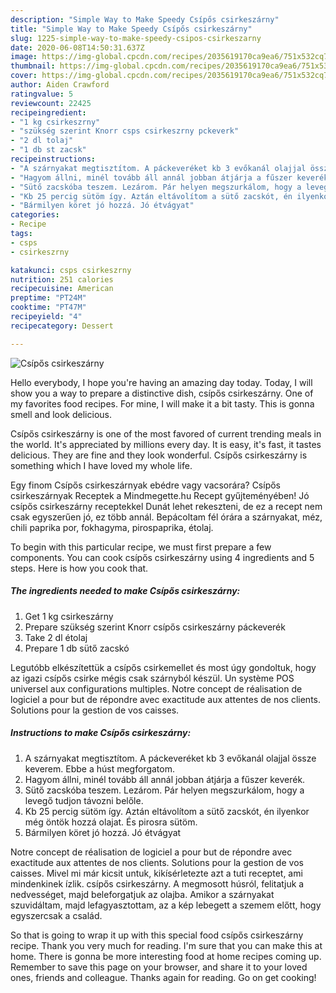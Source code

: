 ```yaml
---
description: "Simple Way to Make Speedy Csípős csirkeszárny"
title: "Simple Way to Make Speedy Csípős csirkeszárny"
slug: 1225-simple-way-to-make-speedy-csipos-csirkeszarny
date: 2020-06-08T14:50:31.637Z
image: https://img-global.cpcdn.com/recipes/2035619170ca9ea6/751x532cq70/csipos-csirkeszarny-recept-foto.jpg
thumbnail: https://img-global.cpcdn.com/recipes/2035619170ca9ea6/751x532cq70/csipos-csirkeszarny-recept-foto.jpg
cover: https://img-global.cpcdn.com/recipes/2035619170ca9ea6/751x532cq70/csipos-csirkeszarny-recept-foto.jpg
author: Aiden Crawford
ratingvalue: 5
reviewcount: 22425
recipeingredient:
- "1 kg csirkeszrny"
- "szükség szerint Knorr csps csirkeszrny pckeverk"
- "2 dl tolaj"
- "1 db st zacsk"
recipeinstructions:
- "A szárnyakat megtisztítom. A páckeveréket kb 3 evőkanál olajjal össze keverem. Ebbe a húst megforgatom."
- "Hagyom állni, minél tovább áll annál jobban átjárja a fűszer keverék."
- "Sütő zacskóba teszem. Lezárom. Pár helyen megszurkálom, hogy a levegő tudjon távozni belőle."
- "Kb 25 percig sütöm így. Aztán eltávolítom a sütő zacskót, én ilyenkor még öntök hozzá olajat. És pirosra sütöm."
- "Bármilyen köret jó hozzá. Jó étvágyat"
categories:
- Recipe
tags:
- csps
- csirkeszrny

katakunci: csps csirkeszrny 
nutrition: 251 calories
recipecuisine: American
preptime: "PT24M"
cooktime: "PT47M"
recipeyield: "4"
recipecategory: Dessert

---
```



![Csípős csirkeszárny](https://img-global.cpcdn.com/recipes/2035619170ca9ea6/751x532cq70/csipos-csirkeszarny-recept-foto.jpg)

Hello everybody, I hope you're having an amazing day today. Today, I will show you a way to prepare a distinctive dish, csípős csirkeszárny. One of my favorites food recipes. For mine, I will make it a bit tasty. This is gonna smell and look delicious.

Csípős csirkeszárny is one of the most favored of current trending meals in the world. It's appreciated by millions every day. It is easy, it's fast, it tastes delicious. They are fine and they look wonderful. Csípős csirkeszárny is something which I have loved my whole life.

Egy finom Csípős csirkeszárnyak ebédre vagy vacsorára? Csípős csirkeszárnyak Receptek a Mindmegette.hu Recept gyűjteményében! Jó csípős csirkeszárny receptekkel Dunát lehet rekeszteni, de ez a recept nem csak egyszerűen jó, ez több annál. Bepácoltam fél órára a szárnyakat, méz, chili paprika por, fokhagyma, pirospaprika, étolaj.


To begin with this particular recipe, we must first prepare a few components. You can cook csípős csirkeszárny using 4 ingredients and 5 steps. Here is how you cook that.

<!--inarticleads1-->

##### The ingredients needed to make Csípős csirkeszárny:

1. Get 1 kg csirkeszárny
1. Prepare szükség szerint Knorr csípős csirkeszárny páckeverék
1. Take 2 dl étolaj
1. Prepare 1 db sütő zacskó


Legutóbb elkészítettük a csípős csirkemellet és most úgy gondoltuk, hogy az igazi csípős csirke mégis csak szárnyból készül. Un système POS universel aux configurations multiples. Notre concept de réalisation de logiciel a pour but de répondre avec exactitude aux attentes de nos clients. Solutions pour la gestion de vos caisses. 

<!--inarticleads2-->

##### Instructions to make Csípős csirkeszárny:

1. A szárnyakat megtisztítom. A páckeveréket kb 3 evőkanál olajjal össze keverem. Ebbe a húst megforgatom.
1. Hagyom állni, minél tovább áll annál jobban átjárja a fűszer keverék.
1. Sütő zacskóba teszem. Lezárom. Pár helyen megszurkálom, hogy a levegő tudjon távozni belőle.
1. Kb 25 percig sütöm így. Aztán eltávolítom a sütő zacskót, én ilyenkor még öntök hozzá olajat. És pirosra sütöm.
1. Bármilyen köret jó hozzá. Jó étvágyat


Notre concept de réalisation de logiciel a pour but de répondre avec exactitude aux attentes de nos clients. Solutions pour la gestion de vos caisses. Mivel mi már kicsit untuk, kikísérletezte azt a tuti receptet, ami mindenkinek ízlik. csípős csirkeszárny. A megmosott húsról, felitatjuk a nedvességet, majd beleforgatjuk az olajba. Amikor a szárnyakat szuvidáltam, majd lefagyasztottam, az a kép lebegett a szemem előtt, hogy egyszercsak a család. 

So that is going to wrap it up with this special food csípős csirkeszárny recipe. Thank you very much for reading. I'm sure that you can make this at home. There is gonna be more interesting food at home recipes coming up. Remember to save this page on your browser, and share it to your loved ones, friends and colleague. Thanks again for reading. Go on get cooking!
